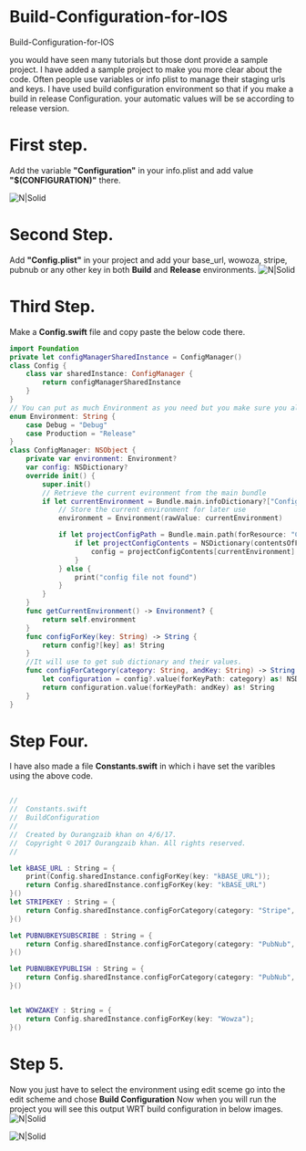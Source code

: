# Build-Configuration-for-IOS
Build-Configuration-for-IOS



you would have seen many tutorials but those dont provide a sample project.
I have added a sample project to make you more clear about the code. Often people use variables or info plist to manage their staging urls and keys. I have used build configuration environment so that if you make a build in release Configuration. your automatic values will be se according to release version.



# First step.
Add the variable **"Configuration"** in your info.plist and add value **"$(CONFIGURATION)"** there.

![N|Solid](https://raw.githubusercontent.com/ourangzeb/Build-Configuration-for-IOS/master/images/2.png)


# Second Step.
Add **"Config.plist"** in your project and add your base_url, wowoza, stripe, pubnub or any other key in both **Build** and **Release** environments.
![N|Solid](https://raw.githubusercontent.com/ourangzeb/Build-Configuration-for-IOS/master/images/1.png)


# Third Step.
Make a **Config.swift** file and copy paste the below code there.



```swift
import Foundation
private let configManagerSharedInstance = ConfigManager()
class Config {
    class var sharedInstance: ConfigManager {
        return configManagerSharedInstance
    }
}
// You can put as much Environment as you need but you make sure you also put these environment in the config.plist file.
enum Environment: String {
    case Debug = "Debug"
    case Production = "Release"
}
class ConfigManager: NSObject {
    private var environment: Environment?
    var config: NSDictionary?
    override init() {
        super.init()
        // Retrieve the current evironment from the main bundle
        if let currentEnvironment = Bundle.main.infoDictionary?["Configuration"] as? String {
            // Store the current environment for later use
            environment = Environment(rawValue: currentEnvironment)

            if let projectConfigPath = Bundle.main.path(forResource: "Config", ofType: "plist") {
                if let projectConfigContents = NSDictionary(contentsOfFile: projectConfigPath) as? Dictionary<String, AnyObject> {
                    config = projectConfigContents[currentEnvironment] as? Dictionary<String, AnyObject> as NSDictionary?
                }
            } else {
                print("config file not found")
            }
        }
    }
    func getCurrentEnvironment() -> Environment? {
        return self.environment
    }
    func configForKey(key: String) -> String {
        return config?[key] as! String
    }
    //It will use to get sub dictionary and their values.
    func configForCategory(category: String, andKey: String) -> String {
        let configuration = config?.value(forKeyPath: category) as! NSDictionary 
        return configuration.value(forKeyPath: andKey) as! String
    }
}
```
# Step Four.
I have also made a file **Constants.swift** in which i have set the varibles using the above code.
```swift

//
//  Constants.swift
//  BuildConfiguration
//
//  Created by Ourangzaib khan on 4/6/17.
//  Copyright © 2017 Ourangzaib khan. All rights reserved.
//

let kBASE_URL : String = {
    print(Config.sharedInstance.configForKey(key: "kBASE_URL"));
    return Config.sharedInstance.configForKey(key: "kBASE_URL")
}()
let STRIPEKEY : String = {
    return Config.sharedInstance.configForCategory(category: "Stripe", andKey: "Publishable Key")
}()

let PUBNUBKEYSUBSCRIBE : String = {
    return Config.sharedInstance.configForCategory(category: "PubNub", andKey: "Publish Key")
}()

let PUBNUBKEYPUBLISH : String = {
    return Config.sharedInstance.configForCategory(category: "PubNub", andKey: "Subscribe Key")
}()


let WOWZAKEY : String = {
    return Config.sharedInstance.configForKey(key: "Wowza");
}()
```

# Step 5.

Now you just have to select the environment using edit sceme go into the edit scheme and chose **Build Configuration**
Now when you will run the project you will see this output WRT build configuration in below images.
![N|Solid](https://raw.githubusercontent.com/ourangzeb/Build-Configuration-for-IOS/master/images/4.png)

![N|Solid](https://raw.githubusercontent.com/ourangzeb/Build-Configuration-for-IOS/master/images/3.png)

